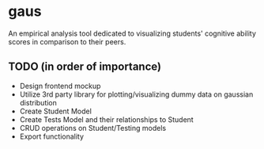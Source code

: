 # gaus
An empirical analysis tool dedicated to visualizing students' cognitive ability scores in comparison to their peers. 


## TODO (in order of importance)
- Design frontend mockup
- Utilize 3rd party library for plotting/visualizing dummy data on gaussian distribution
- Create Student Model
- Create Tests Model and their relationships to Student
- CRUD operations on Student/Testing models
- Export functionality

